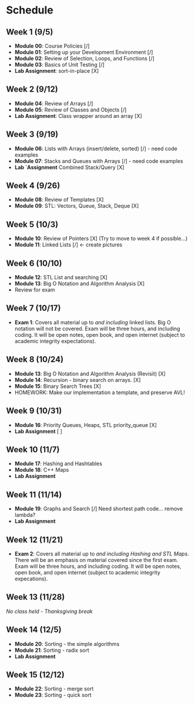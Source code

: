 

# Schedule

## Week 1 (9/5)
- **Module 00**:  Course Policies                               [/]
- **Module 01**:  Setting up your Development Environment       [/]
- **Module 02**:  Review of Selection, Loops, and Functions     [/]
- **Module 03**:  Basics of Unit Testing                        [/]
- **Lab Assignment**:  sort-in-place                            [X]

## Week 2 (9/12)
- **Module 04**:  Review of Arrays                              [/]
- **Module 05**:  Review of Classes and Objects                 [/]
- **Lab Assignment**:  Class wrapper around an array            [X]

## Week 3 (9/19)
- **Module 06**:  Lists with Arrays (insert/delete, sorted)     [/] - need code examples
- **Module 07**:  Stacks and Queues with Arrays                 [/] - need code examples
- **Lab `Assignment**  Combined Stack/Query                     [X]

## Week 4 (9/26)
- **Module 08**:  Review of Templates                           [X]
- **Module 09**:  STL:  Vectors, Queue, Stack, Deque            [X]
         

## Week 5 (10/3)
- **Module 10**:  Review of Pointers                            [X]  (Try to move to week 4 if possible...)
- **Module 11**:  Linked Lists                                  [/]  <- create pictures

## Week 6 (10/10)
- **Module 12**:  STL List and searching                        [X]
- **Module 13**:  Big O Notation and Algorithm Analysis         [X]
- Review for exam

## Week 7 (10/17)
- **Exam 1**:  Covers all material up to *and including* linked lists.  Big O notation will not be covered.  Exam will be three hours, and including coding.  It will be open notes, open book, and open internet (subject to academic integrity expectations).

## Week 8 (10/24)
- **Module 13**:  Big O Notation and Algorithm Analysis (Revisit)   [X]
- **Module 14**:  Recursion - binary search on arrays.              [X]
- **Module 15**:  Binary Search Trees                               [X]
- HOMEWORK:  Make our implementation a template, and preserve AVL!

## Week 9 (10/31)
- **Module 16**:  Priority Queues, Heaps, STL priority_queue        [X]  
- **Lab Assignment**                                                [ ]

## Week 10 (11/7)
- **Module 17**:  Hashing and Hashtables
- **Module 18**:  C++ Maps
- **Lab Assignment**

## Week 11 (11/14)
- **Module 19**:  Graphs and Search                                 [/]  Need shortest path code... remove lambda?
- **Lab Assignment**

## Week 12 (11/21)
- **Exam 2**:  Covers all material up to *and including Hashing and STL Maps*.  There will be an emphasis on material covered since the first exam.  Exam will be three hours, and including coding.  It will be open notes, open book, and open internet (subject to academic integrity expecations).

## Week 13 (11/28)
*No class held - Thanksgiving break*

## Week 14 (12/5)
- **Module 20**:  Sorting - the simple algorithms
- **Module 21**:  Sorting - radix sort
- **Lab Assignment**

## Week 15 (12/12)
- **Module 22**:  Sorting - merge sort
- **Module 23**:  Sorting - quick sort